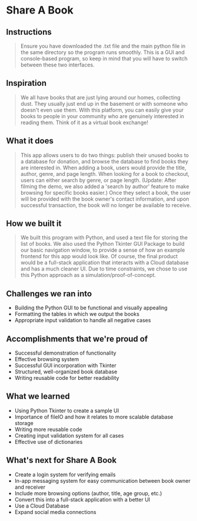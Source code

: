 # Share A Book

## Instructions
>Ensure you have downloaded the .txt file and the main python file in the same directory so the program runs smoothly. This is a GUI and console-based program, so keep in mind that you will have to switch between these two interfaces.

## Inspiration
>We all have books that are just lying around our homes, collecting dust. They usually just end up in the basement or with someone who doesn't even use them. With this platform, you can easily give your books to people in your community who are genuinely interested in reading them.  Think of it as a virtual book exchange!

## What it does
>This app allows users to do two things: publish their unused books to a database for donation, and browse the database to find books they are interested in. When adding a book, users would provide the title, author, genre, and page length. When looking for a book to checkout, users can either search by genre, or page length. (Update: After filming the demo, we also added a 'search by author' feature to make browsing for specific books easier.) Once they select a book, the user will be provided with the book owner's contact information, and upon successful transaction, the book will no longer be available to receive.

## How we built it
>We built this program with Python, and used a text file for storing the list of books. We also used the Python Tkinter GUI Package to build our basic navigation window, to provide a sense of how an example frontend for this app would look like. Of course, the final product would be a full-stack application that interacts with a Cloud database and has a much cleaner UI. Due to time constraints, we chose to use this Python approach as a simulation/proof-of-concept. 

## Challenges we ran into
- Building the Python GUI to be functional and visually appealing
- Formatting the tables in which we output the books
- Appropriate input validation to handle all negative cases

## Accomplishments that we're proud of
- Successful demonstration of functionality
- Effective browsing system
- Successful GUI incorporation with Tkinter
- Structured, well-organized book database
- Writing reusable code for better readability

## What we learned
- Using Python Tkinter to create a sample UI
- Importance of fileIO and how it relates to more scalable database storage
- Writing more reusable code
- Creating input validation system for all cases
- Effective use of dictionaries

## What's next for Share A Book
- Create a login system for verifying emails 
- In-app messaging system for easy communication between book owner and receiver
- Include more browsing options (author, title, age group, etc.)
- Convert this into a full-stack application with a better UI
- Use a Cloud Database
- Expand social media connections
